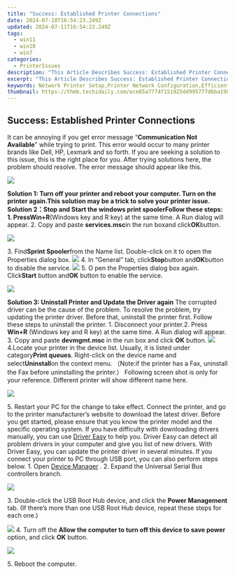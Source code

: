 ```yaml
---
title: "Success: Established Printer Connections"
date: 2024-07-10T16:54:23.249Z
updated: 2024-07-11T16:54:23.249Z
tags:
  - win11
  - win10
  - win7
categories:
  - PrinterIssues
description: "This Article Describes Success: Established Printer Connections"
excerpt: "This Article Describes Success: Established Printer Connections"
keywords: Network Printer Setup,Printer Network Configuration,Efficient Print Server Management,Wired Vs. Wireless Printer Connections,Printer Connectivity Troubleshooting,Print Server Optimization,Network Printing Configuration Guide
thumbnail: https://thmb.techidaily.com/ece65a7774f151025dd995777d6ba1908931a5fce5214e3cee86728ea78d0703.jpg
---
```


## Success: Established Printer Connections

It can be annoying if you get error message “**Communication Not Available**” while trying to print. This error would occur to many printer brands like Dell, HP, Lexmark and so forth. If you are seeking a solution to this issue, this is the right place for you. After trying solutions here, the problem should resolve. The error message should appear like this.

![](https://images.drivereasy.com/wp-content/uploads/2016/07/img_5787091f3a17e.png)

 **Solution 1: Turn off your printer and reboot your computer. Turn on the printer again.**This solution may be a trick to solve your printer issue. **Solution 2：Stop and Start the windows print spooler**Follow these steps: 1\. Press**Win+R**(Windows key and R key) at the same time. A Run dialog will appear. 2\. Copy and paste **services.msc**in the run boxand click**OK**button.

![](https://images.drivereasy.com/wp-content/uploads/2016/07/img_57870f53c80aa.png)

3\. Find**Sprint Spooler**from the Name list. Double-click on it to open the Properties dialog box. ![](https://images.drivereasy.com/wp-content/uploads/2016/07/img_57870fec6b0f3.png) 4\. In “General” tab, click**Stop**button and**OK**button to disable the service. ![](https://images.drivereasy.com/wp-content/uploads/2016/07/img_57872f814c0fd.png) 5\. O pen the Properties dialog box again. Click**Start** button and**OK** button to enable the service.

![](https://images.drivereasy.com/wp-content/uploads/2016/07/img_57873022e85af.png)

**Solution 3: Uninstall Printer and Update the Driver again** The corrupted driver can be the cause of the problem. To resolve the problem, try updating the printer driver. Before that, uninstall the printer first. Follow these steps to uninstall the printer. 1\. Disconnect your printer.2\. Press **Win+R** (Windows key and R key) at the same time. A Run dialog will appear.  3\. Copy and paste **devmgmt.msc** in the run box and click **OK** button. ![](https://images.drivereasy.com/wp-content/uploads/2016/07/img_578734d0d14eb.png) 4.Locate your printer in the device list. Usually, it is listed under category**Print queues**. Right-click on the device name and select**Uninstall**on the context menu. （Note:if the printer has a Fax, uninstall the Fax before uninstalling the printer.） Following screen shot is only for your reference. Different printer will show different name here.

![](https://images.drivereasy.com/wp-content/uploads/2016/07/img_57873f81affcd.png)

5\. Restart your PC for the change to take effect. Connect the printer, and go to the printer manufacturer’s website to download the latest driver. Before you get started, please ensure that you know the printer model and the specific operating system. If you have difficulty with downloading drivers manually, you can use [Driver Easy](https://tools.techidaily.com/drivereasy/download/) to help you. Driver Easy can detect all problem drivers in your computer and give you list of new drivers. With Driver Easy, you can update the printer driver in several minutes. If you connect your printer to PC through USB port, you can also perform steps below.  1\. Open [Device Manager](https://tools.techidaily.com/drivereasy/download/) . 2\. Expand the Universal Serial Bus controllers branch.

![](https://images.drivereasy.com/wp-content/uploads/2016/07/img_57874242885bd.png)

3\. Double-click the USB Root Hub device, and click the **Power Management**  tab. (If there’s more than one USB Root Hub device, repeat these steps for each one.)

![](https://images.drivereasy.com/wp-content/uploads/2016/07/img_57874266903a0.png) 4\. Turn off the **Allow the computer to turn off this device to save power** option, and click **OK**  button.

![](https://images.drivereasy.com/wp-content/uploads/2016/07/img_578742ca2725e.png)

5\. Reboot the computer.

<ins class="adsbygoogle"
     style="display:block"
     data-ad-format="autorelaxed"
     data-ad-client="ca-pub-7571918770474297"
     data-ad-slot="1223367746"></ins>



<ins class="adsbygoogle"
     style="display:block"
     data-ad-client="ca-pub-7571918770474297"
     data-ad-slot="8358498916"
     data-ad-format="auto"
     data-full-width-responsive="true"></ins>




